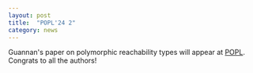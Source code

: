 ```yaml
---
layout: post
title:  "POPL'24 2"
category: news
---
```


Guannan's paper on polymorphic reachability types will appear at [POPL](https://popl24.sigplan.org/details/POPL-2024-popl-research-papers/16/Polymorphic-Reachability-Types-Tracking-Freshness-Aliasing-and-Separation-in-Highe). Congrats to all the authors!
